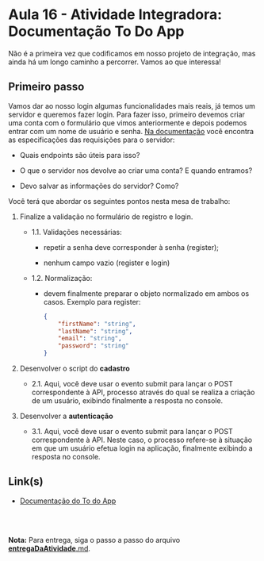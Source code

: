 # Aula 16 - Atividade Integradora: Documentação To Do App

Não é a primeira vez que codificamos em nosso projeto de integração, mas ainda há um longo caminho a percorrer. Vamos ao que interessa!

## Primeiro passo

Vamos dar ao nosso login algumas funcionalidades mais reais, já temos um servidor e queremos fazer login. Para fazer isso, primeiro devemos criar uma conta com o formulário que vimos anteriormente e depois podemos entrar com um nome de usuário e senha. [Na documentação](https://ctd-todo-api.herokuapp.com/) você encontra as especificações das requisições para o servidor:

- Quais endpoints são úteis para isso?

- O que o servidor nos devolve ao criar uma conta? E quando entramos?

- Devo salvar as informações do servidor? Como?

Você terá que abordar os seguintes pontos nesta mesa de trabalho:

1. Finalize a validação no formulário de registro e login.

    - 1.1. Validações necessárias:

        - repetir a senha deve corresponder à senha (register);

        - nenhum campo vazio (register e login)

    - 1.2. Normalização:

        - devem finalmente preparar o objeto normalizado em ambos os casos. Exemplo para register:

            ```json 
            {
                "firstName": "string",
                "lastName": "string",
                "email": "string",
                "password": "string"
            }
            ```
2. Desenvolver o script do **cadastro**

    - 2.1. Aqui, você deve usar o evento submit para lançar o POST correspondente à API, processo através do qual se realiza a criação de um usuário, exibindo finalmente a resposta no console.

3. Desenvolver a **autenticação**

    - 3.1. Aqui, você deve usar o evento submit para lançar o POST correspondente à API. Neste caso, o processo refere-se à situação em que um usuário efetua login na aplicação, finalmente exibindo a resposta no console.

## Link(s)

- [Documentação do To do App](https://ctd-todo-api.herokuapp.com/)

<br><br>

**Nota:** Para entrega, siga o passo a passo do arquivo [__entregaDaAtividade__.md](https://gitlab.com/wssantanna/ctd-frontii/-/blob/main/16/mesa-de-trabalho/__entregaDaAtividade__.md).
